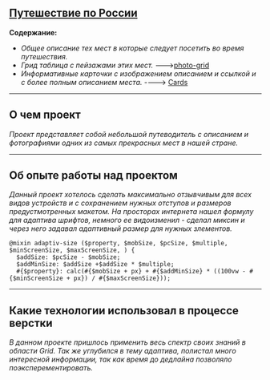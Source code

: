 ## [Путешествие по России](https://looneyxx.github.io/AdaptivProject/index.html)

 **Содержание:**
- _Общее описание тех мест в которые следует посетить во время путешествия._
- _Грид таблица с пейзажами этих мест._ --->[photo-grid](https://ibb.co/zPTg6fZ)
- _Информативные карточки с изображением описанием и ссылкой и с более полным описанием места._ ----> [Cards](https://ibb.co/M6QkvSv)
-----------------------------------------------------------
## О чем проект

_Проект представляет собой небольшой путеводитель с описанием и фотографиями одних из самых прекрасных мест в нашей стране._

---------------------------------------
## Об опыте работы над проектом
_Данный проект хотелось сделать максимально отзывчивым для всех видов устройств и с сохранением нужных отступов и размеров предустмотренных макетом. На просторах интернета нашел формулу для адаптива шрифтов, немного ее видоизменил - сделал миксин и через него задавал адаптивный размер для нужных злементов._
```
@mixin adaptiv-size ($property, $mobSize, $pcSize, $multiple, $minScreenSize, $maxScreenSize, ) {
  $addSize: $pcSize - $mobSize;
  $addMinSize: $addSize +$addSize * $multiple;
  #{$property}: calc(#{$mobSize + px} + #{$addMinSize} * ((100vw - #{$minScreenSize + px}) / #{$maxScreenSize}));
  ```
---------------------------------------------------------
## Какие технологии использовал в процессе верстки

_В данном проекте пришлось применить весь спектр своих знаний в области Grid. Так же углубился в тему адаптива, полистал много интересной информации, так как время до дедлайна позволяло поэксперементировать._